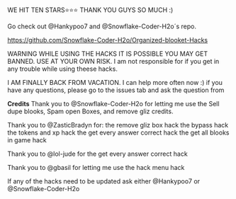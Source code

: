 WE HIT TEN STARS⭐⭐⭐ THANK YOU GUYS SO MUCH :)

Go check out @Hankypoo7 and @Snowflake-Coder-H2o´s repo. 

https://github.com/Snowflake-Coder-H2o/Organized-blooket-Hacks

WARNING WHILE USING THE HACKS IT IS POSSIBLE YOU MAY GET BANNED. USE AT YOUR OWN RISK. 
I am not responsible for if you get in any trouble while using theese hacks.

I AM FINALLY BACK FROM VACATION. I can help more often now :)
if you have any questions, please go to the issues tab and ask the question from

**Credits**
Thank you to @Snowflake-Coder-H2o for letting me use the Sell dupe blooks, Spam open Boxes, and remove gliz credits.

Thank you to @ZasticBradyn for:
the remove gliz box hack
the bypass hack
the tokens and xp hack
the get every answer correct hack
the get all blooks in game hack

Thank you to @lol-jude for the get every answer correct hack

Thank you to @gbasil for letting me use the hack menu hack

If any of the hacks need to be updated ask either @Hankypoo7 or @Snowflake-Coder-H2o

